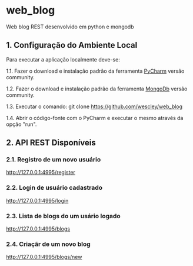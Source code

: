 # web_blog
Web blog REST desenvolvido em python e mongodb

## 1. Configuração do Ambiente Local

Para executar a aplicação localmente deve-se:

1.1. Fazer o download e instalação padrão da ferramenta [PyCharm](https://www.jetbrains.com/pycharm/download/) versão community.

1.2. Fazer o download e instalação padrão da ferramenta [MongoDb](https://www.mongodb.com/) versão community.

1.3. Executar o comando: git clone https://github.com/wescley/web_blog 

1.4. Abrir o código-fonte com o PyCharm e executar o mesmo através da opção "run".

## 2. API REST Disponíveis

### 2.1. Registro de um novo usuário
http://127.0.0.1:4995/register

### 2.2. Login de usuário cadastrado
http://127.0.0.1:4995/login

### 2.3. Lista de blogs do um usário logado
http://127.0.0.1:4995/blogs

### 2.4. Criaçãr de um novo blog
http://127.0.0.1:4995/blogs/new

